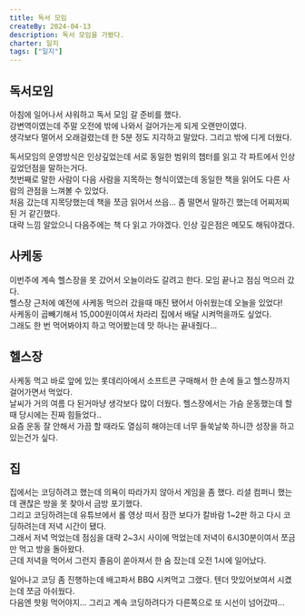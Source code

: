 ```yaml
---
title: 독서 모임
createBy: 2024-04-13
description: 독서 모임을 가봤다.
charter: 일지
tags: ["일지"]
---
```


## 독서모임

아침에 일어나서 샤워하고 독서 모임 갈 준비를 했다.  
강변역이였는데 주말 오전에 밖에 나와서 걸어가는게 되게 오랜만이였다.  
생각보다 멀어서 오래걸렸는데 한 5분 정도 지각하고 말았다. 그리고 밖에 디게 더웠다.

독서모임의 운영방식은 인상깊었는데 서로 동일한 범위의 챕터를 읽고 각 파트에서 인상깊었던점을 말하는거다.  
첫번째로 말한 사람이 다음 사람을 지목하는 형식이였는데 동일한 책을 읽어도 다른 사람의 관점을 느껴볼 수 있었다.  
처음 갔는데 지목당했는데 책을 쪼금 읽어서 쓰읍... 좀 떨면서 말하긴 했는데 어찌저찌 된 거 같긴했다.  
대략 느낌 알았으니 다음주에는 책 다 읽고 가야겠다. 인상 깊은점은 메모도 해둬야겠다.

## 사케동

이번주에 계속 헬스장을 못 갔어서 오늘이라도 갈려고 한다. 모임 끝나고 점심 먹으러 갔다.  
헬스장 근처에 예전에 사케동 먹으러 갔을때 매진 됐어서 아쉬웠는데 오늘을 있었다!  
사케동이 곱빼기해서 15,000원이여서 차라리 집에서 배달 시켜먹을까도 싶었다.  
그래도 한 번 먹어봐야지 하고 먹어봤는데 맛 하나는 끝내줬다...

## 헬스장

사케동 먹고 바로 앞에 있는 롯데리아에서 소프트콘 구매해서 한 손에 들고 헬스장까지 걸어가면서 먹었다.  
날씨가 거의 여름 다 된거마냥 생각보다 많이 더웠다. 헬스장에서는 가슴 운동했는데 할 때 당시에는 진짜 힘들었다..  
요즘 운동 잘 안해서 가끔 할 때라도 열심히 해야는데 너무 들쑥날쑥 하니깐 성장을 하고 있는건가 싶다.

## 집

집에서는 코딩하려고 했는데 의욕이 따라가지 않아서 게임을 좀 했다. 리셜 컴퍼니 했는데 괜찮은 방을 못 찾아서 금방 포기했다.  
그리고 코딩하려는데 유튜브에서 롤 영상 떠서 잠깐 보다가 칼바람 1~2판 하고 다시 코딩하려는데 저녁 시간이 됐다.  
그래서 저녁 먹었는데 점심을 대략 2~3시 사이에 먹었는데 저녁이 6시30분이여서 쪼금만 먹고 방을 돌아왔다.  
근데 저녁을 먹어서 그런지 졸음이 쏟아져서 한 숨 잤는데 오전 1시에 일어났다.

일어나고 코딩 좀 진행하는데 배고파서 BBQ 시켜먹고 그랬다. 텐더 맛있어보여서 시켰는데 쪼금 아쉬웠다.  
다음엔 핫윙 먹어야지... 그리고 계속 코딩하려다가 다른쪽으로 또 시선이 넘어갔따...
